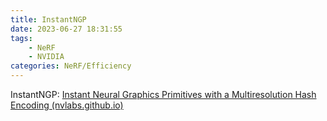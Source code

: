 ```yaml
---
title: InstantNGP
date: 2023-06-27 18:31:55
tags:
    - NeRF
    - NVIDIA
categories: NeRF/Efficiency
---
```


InstantNGP: [Instant Neural Graphics Primitives with a Multiresolution Hash Encoding (nvlabs.github.io)](https://nvlabs.github.io/instant-ngp/)

<!-- more -->

